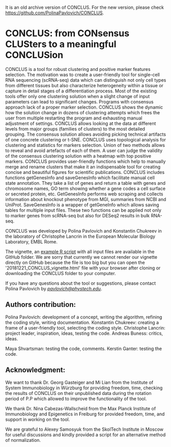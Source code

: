 It is an old archive version of CONCLUS. For the new version, please check https://github.com/PolinaPavlovich/CONCLUS.

# CONCLUS: from CONsensus CLUSters to a meaningful CONCLUSion

CONCLUS is a tool for robust clustering and positive marker features selection.
The motivation was to create a user-friendly tool for single-cell RNA sequencing (scRNA-seq) data which can distinguish not only cell types 
from different tissues but also characterize heterogeneity within a tissue or capture in detail stages of a 
differentiation process. Most of the existing tools offer only one clustering solution when a slight change of
input parameters can lead to significant changes. Programs with consensus approach lack of a proper marker selection.
CONCLUS shows the dynamic how the solution change in dozens of clustering attempts which frees the user from multiple 
restarting the program and exhausting manual adjustment of settings. CONCLUS allows looking at the data at different 
levels from major groups (families of clusters) to the most detailed grouping. The consensus solution allows avoiding
picking technical artifacts of one concrete clustering or t-SNE. CONCLUS uses topological analysis for clustering and statistics for markers selection.
Union of two methods allows to reveal and avoid artefacts of each of them. A user can judge the validity of the consensus clustering 
solution with a heatmap with top positive markers. CONCLUS provides user-friendly functions which help to manually merge 
and rename clusters that make it an indispensable tool for creating concise and beautiful figures for scientific publications.
CONCLUS includes functions getGenesInfo and saveGenesInfo which facilitate manual cell state annotation. They take a list of genes
and return a table with genes and chromosome names, GO term showing whether a gene codes a cell surface or secreted protein, etc. 
GetGenesInfo performs web scraping and collects information about knockout phenotype from MGI, summaries from NCBI and UniProt.
SaveGenesInfo is a wrapper of getGeneInfo which allows saving tables for multiple input files.
These two functions can be applied not only to marker genes from scRNA-seq but also for DESeq2 results in bulk RNA-seq.


CONCLUS was developed by Polina Pavlovich and Konstantin Chukreev in the laboratory of Christophe Lancrin
in the European Molecular Biology Laboratory, EMBL Rome.

The vignette, an [example R script](https://github.com/PolinaPavlovich/CONCLUS/blob/master/Example_full_workflow.R) with all input 
files are available in the GitHub folder. We are sorry that currently we cannot render our vignette directly on GitHub because the file is too big 
but you can open the '20181221_CONCLUS_vignette.html' file with your browser after cloning or downloading the CONCLUS folder to your computer.

If you have any questions about the tool or suggestions, please contact Polina Pavlovich by *pavlovich@phystech.edu*. 

## Authors contribution:

Polina Pavlovich: development of a concept, writing the algorithm, refining the coding style, writing documentation.
Konstantin Chukreev: creating a frame of a user-friendly tool, selecting the coding style.
Christophe Lancrin: project leader, inspiration, ideas, testing the code.
Andreas Buness: critics, ideas.

Maya Shvartsman: testing the code, comments.
Kerstin Ganter: testing the code.

## Acknowledgment:

We want to thank Dr. Georg Gasteiger and Mi Lian from the Institute of System Immunobiology in Würzburg for
providing freedom, time, checking the results of CONCLUS on their unpublished data during the rotation period of P.P which allowed
 to improve the functionality of the tool. 

We thank Dr. Nina Cabezas-Wallscheid from the Max Planck Institute of Immunobiology and Epigenetics in Freiburg for provided freedom, time, 
and support in working on the tool.

We are grateful to Alexey Samosyuk from the SkolTech Institute in Moscow for useful discussions and 
kindly provided a script for an alternative method of normalization. 
